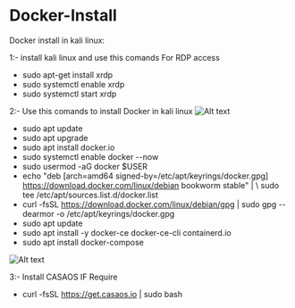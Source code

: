 # Docker-Install
Docker install in kali linux:


1:- install kali linux and use this comands For RDP access
  -  sudo apt-get install xrdp
  -  sudo systemctl enable xrdp
  -  sudo systemctl start xrdp
 
2:- Use this comands to install Docker in kali linux
![Alt text](https://e7.pngegg.com/pngimages/39/564/png-clipart-docker-logo-landscape-tech-companies.png)

 - sudo apt update
 - sudo apt upgrade
 - sudo apt install docker.io
 - sudo systemctl enable docker --now
 - sudo usermod -aG docker $USER
 - echo "deb [arch=amd64 signed-by=/etc/apt/keyrings/docker.gpg] https://download.docker.com/linux/debian bookworm stable" | \ sudo tee /etc/apt/sources.list.d/docker.list
 - curl -fsSL https://download.docker.com/linux/debian/gpg | sudo gpg --dearmor -o /etc/apt/keyrings/docker.gpg
 - sudo apt update
 - sudo apt install -y docker-ce docker-ce-cli containerd.io
 - sudo apt install docker-compose

![Alt text](https://encrypted-tbn0.gstatic.com/images?q=tbn:ANd9GcQxZxtKEJE_l7iE7kDVcpCIZamkaXKJXdNf8g&s)

3:- Install CASAOS IF Require
 - curl -fsSL https://get.casaos.io | sudo bash
